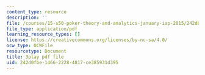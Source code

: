 ```yaml
---
content_type: resource
description: ''
file: /courses/15-s50-poker-theory-and-analytics-january-iap-2015/242d0fbe146622284817ce385931d395_tXVDY1HvrVU.pdf
file_type: application/pdf
learning_resource_types: []
license: https://creativecommons.org/licenses/by-nc-sa/4.0/
ocw_type: OCWFile
resourcetype: Document
title: 3play pdf file
uid: 242d0fbe-1466-2228-4817-ce385931d395
---
```

